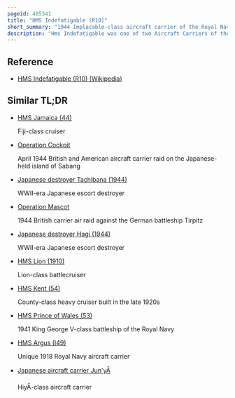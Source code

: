 ```yaml
---
pageid: 485341
title: "HMS Indefatigable (R10)"
short_summary: "1944 Implacable-class aircraft carrier of the Royal Navy"
description: "Hms Indefatigable was one of two Aircraft Carriers of the implacable Class built for the royal Navy during World War 2. Completed in 1944, her Aircraft made several Attacks that Year against the german Battleship Tirpitz, inflicting only light Damage ; they also raided Targets in Norway. The Ship was transferred at the End of the Year to the british Pacific Fleet and attacked japanese-controlled Oil Refineries in Sumatra in january 1945 before joining the american Forces in March in Preparation for the Invasion of Okinawa in Operation Iceberg. In July and august the Bpf joined the Americans in attacking the japanese Home Islands. Following the End of Hostilities she visited the Ports of australia new Zealand and South Africa."
---
```


## Reference

- [HMS Indefatigable (R10) (Wikipedia)](https://en.wikipedia.org/?curid=485341)

## Similar TL;DR

- [HMS Jamaica (44)](/tldr/en/hms-jamaica-44)

  Fiji-class cruiser

- [Operation Cockpit](/tldr/en/operation-cockpit)

  April 1944 British and American aircraft carrier raid on the Japanese-held island of Sabang

- [Japanese destroyer Tachibana (1944)](/tldr/en/japanese-destroyer-tachibana-1944)

  WWII-era Japanese escort destroyer

- [Operation Mascot](/tldr/en/operation-mascot)

  1944 British carrier air raid against the German battleship Tirpitz

- [Japanese destroyer Hagi (1944)](/tldr/en/japanese-destroyer-hagi-1944)

  WWII-era Japanese escort destroyer

- [HMS Lion (1910)](/tldr/en/hms-lion-1910)

  Lion-class battlecruiser

- [HMS Kent (54)](/tldr/en/hms-kent-54)

  County-class heavy cruiser built in the late 1920s

- [HMS Prince of Wales (53)](/tldr/en/hms-prince-of-wales-53)

  1941 King George V-class battleship of the Royal Navy

- [HMS Argus (I49)](/tldr/en/hms-argus-i49)

  Unique 1918 Royal Navy aircraft carrier

- [Japanese aircraft carrier Jun'yÅ](/tldr/en/japanese-aircraft-carrier-junyo)

  HiyÅ-class aircraft carrier
